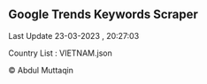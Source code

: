 

## Google Trends Keywords Scraper 
 
Last Update 23-03-2023 , 20:27:03

Country List :
VIETNAM.json



© Abdul Muttaqin 
